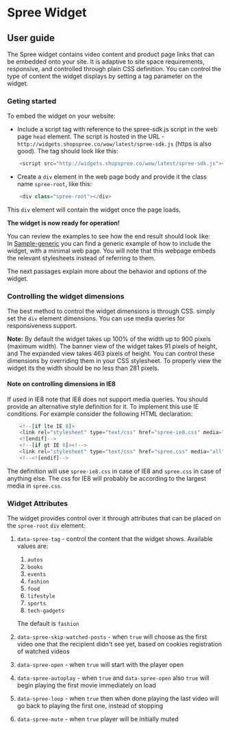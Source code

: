 # Spree Widget

## User guide

The Spree widget contains video content and product page links that can be embedded onto your site. It is adaptive to site space requirements, responsive, and controlled through plain CSS definition. You can control the type of content the widget displays by setting a tag parameter on the widget.


### Geting started

To embed the widget on your website:

- Include a script tag with reference to the spree-sdk.js script in the web page `head` element. The script is hosted in the URL - `http://widgets.shopspree.co/wow/latest/spree-sdk.js` (https is also good).
 The tag should look like this:

````javascript
    <script src="http://widgets.shopspree.co/wow/latest/spree-sdk.js"></script>
````

- Create a `div` element in the web page body and provide it the class name `spree-root`, like this:

````javascript
    <div class="spree-root"></div>
````

This `div` element will contain the widget once the page loads.

**The widget is now ready for operation!**   

You can review the examples to see how the end result should look like:   
In [Sample-generic](https://github.com/shopspree/spree-wow-public/tree/master/Sample-generic) you can find a generic example of how to include the widget, with a minimal web page. You will note that this webpage embeds the relevant stylesheets instead of referring to them.

The next passages explain more about the behavior and options of the widget.

### Controlling the widget dimensions

The best method to control the widget dimensions is through CSS. simply set the `div` element dimensions.
You can use media queries for responsiveness support.

**Note:** By default the widget takes up 100% of the width up to 900 pixels (maximum width).
The banner view of the widget takes 91 pixels of height, and The expanded view takes 463 pixels of height.
You can control these dimensions by overriding them in your CSS stylesheet.
To properly view the widget its the width should be no less than 281 pixels.


#### Note on controlling dimensions in IE8
If used in IE8 note that IE8 does not support media queries. You should provide an alternative style definition for it.
To implement this use IE conditions. For example consider the following HTML declaration:

````javascript
    <!--[if lte IE 8]>
    <link rel="stylesheet" type="text/css" href="spree-ie8.css" media="all">
    <![endif]-->
    <!--[if gt IE 8]><!-->
    <link rel="stylesheet" type="text/css" href="spree.css" media="all">
    <!--<![endif]-->
````

The definition will use `spree-ie8.css` in case of IE8 and `spree.css` in case of anything else. The css for IE8 will probably be according to the largest media in `spree.css`.

### Widget Attributes

The widget provides control over it through attributes that can be placed on the `spree-root` `div` element:

1. `data-spree-tag` - control the content that the widget shows. Available values are:
    1. `autos`
    2. `books`
    3. `events`
    4. `fashion`
    5. `food`
    6. `lifestyle`
    7. `sports`
    8. `tech-gadgets`

    The default is `fashion`
2. `data-spree-skip-watched-posts` - when `true` will choose as the first video one that the recipient didn't see yet, based on cookies registration of watched videos
3. `data-spree-open` - when `true` will start with the player open
4. `data-spree-autoplay` - when `true` and `data-spree-open` also `true` will begin playing the first movie immediately on load
5. `data-spree-loop` -  when `true` then when done playing the last video will go back to playing the first one, instead of stopping
6. `data-spree-mute` - when `true` player will be initially muted
